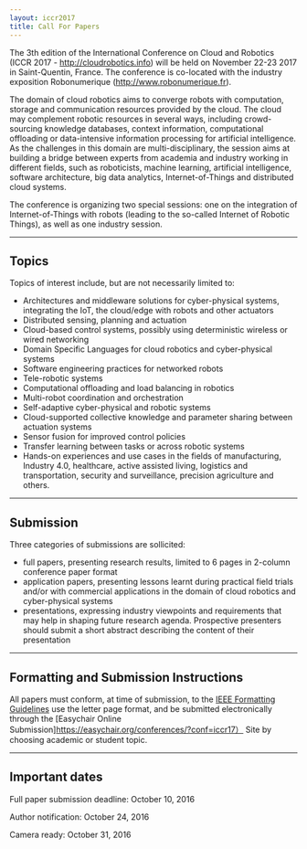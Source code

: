 ```yaml
---
layout: iccr2017
title: Call For Papers
---
```


>

The 3th edition of the International Conference on Cloud and Robotics (ICCR 2017 - http://cloudrobotics.info) will be held on November 22-23 2017 in Saint-Quentin, France. The conference is co-located with the industry exposition Robonumerique (http://www.robonumerique.fr).

The domain of cloud robotics aims to converge robots with computation, storage and communication resources provided by the cloud. The cloud may complement robotic resources in several ways, including crowd-sourcing knowledge databases, context information, computational offloading or data-intensive information processing for artificial intelligence. As the challenges in this domain are multi-disciplinary, the session aims at building a bridge between experts from academia and industry working in different fields, such as roboticists, machine learning, artificial intelligence, software architecture, big data analytics, Internet-of-Things and distributed cloud systems.

The conference is organizing two special sessions: one on the integration of Internet-of-Things with robots (leading to the so-called Internet of Robotic Things), as well as one industry session.

---
## Topics

Topics of interest include, but are not necessarily limited to:

- Architectures and middleware solutions for cyber-physical systems, integrating the IoT, the cloud/edge with robots and other actuators
- Distributed sensing, planning and actuation
- Cloud-based control systems, possibly using deterministic wireless or wired networking
- Domain Specific Languages for cloud robotics and cyber-physical systems
- Software engineering practices for networked robots
- Tele-robotic systems
- Computational offloading and load balancing in robotics
- Multi-robot coordination and orchestration
- Self-adaptive cyber-physical and robotic systems
- Cloud-supported collective knowledge and parameter sharing between actuation systems
- Sensor fusion for improved control policies
- Transfer learning between tasks or across robotic systems
- Hands-on experiences and use cases in the fields of manufacturing, Industry 4.0, healthcare, active assisted living, logistics and transportation, security and surveillance, precision agriculture and others.

---
## Submission

Three categories of submissions are sollicited:

* full papers, presenting research results, limited to 6 pages in 2-column conference paper format
* application papers, presenting lessons learnt during practical field trials and/or with commercial applications in the domain of cloud robotics and cyber-physical systems
* presentations, expressing industry viewpoints and requirements that may help in shaping future research agenda. Prospective presenters should submit a short abstract describing the content of their presentation

---

## Formatting and Submission Instructions

All papers must conform, at time of submission, to the [IEEE Formatting Guidelines](http://www.ieee.org/conferences_events/conferences/publishing/templates.html) use the letter page format, and be submitted electronically through the [Easychair Online Submission]https://easychair.org/conferences/?conf=iccr17） Site by choosing academic or student topic.

---

## Important dates

Full paper submission deadline: October 10, 2016

Author notification: October 24, 2016

Camera ready: October 31, 2016
